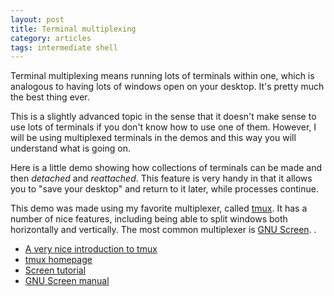 ```yaml
---
layout: post
title: Terminal multiplexing
category: articles
tags: intermediate shell
---
```


Terminal multiplexing means running lots of terminals within one, which is analogous to having lots of windows open on your desktop.
It's pretty much the best thing ever.

This is a slightly advanced topic in the sense that it doesn't make sense to use lots of terminals if you don't know how to use one of them.
However, I will be using multiplexed terminals in the demos and this way you will understand what is going on.

Here is a little demo showing how collections of terminals can be made and then *detached* and *reattached*.
This feature is very handy in that it allows you to "save your desktop" and return to it later, while processes continue.

<script type="text/javascript" src="https://asciinema.org/a/9146.js" id="asciicast-9146" async></script>

This demo was made using my favorite multiplexer, called [tmux](http://tmux.sourceforge.net/).
It has a number of nice features, including being able to split windows both horizontally and vertically.
The most common multiplexer is [GNU Screen](http://www.gnu.org/software/screen/).
.

* [A very nice introduction to tmux](http://tmuxp.readthedocs.org/en/latest/about_tmux.html)
* [tmux homepage](http://tmux.sourceforge.net/)
* [Screen tutorial](https://www.linux.com/learn/tutorials/285795-taking-command-of-the-terminal-with-gnu-screen-)
* [GNU Screen manual](http://www.delorie.com/gnu/docs/screen/screen_toc.html)

